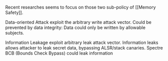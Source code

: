 Recent researches seems to focus on those two sub-policy of [[Memory Safety]]. 

Data-oriented Attack exploit the arbitrary write attack vector.
Could be prevented by data integrity: Data could only be written by allowable subjects.

Information Leakage exploit arbitrary leak attack vector.
Information leaks allows attacker to leak secret data, bypassing ALSR/stack canaries.
Spectre BCB (Bounds Check Bypass) could leak information
